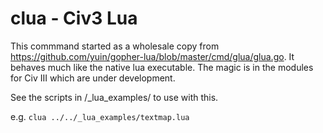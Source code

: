 # clua - Civ3 Lua

This commmand started as a wholesale copy from <https://github.com/yuin/gopher-lua/blob/master/cmd/glua/glua.go>.
It behaves much like the native lua executable. The magic is in the modules for
Civ III which are under development.

See the scripts in /\_lua\_examples/ to use with this.

e.g. `clua ../../_lua_examples/textmap.lua`